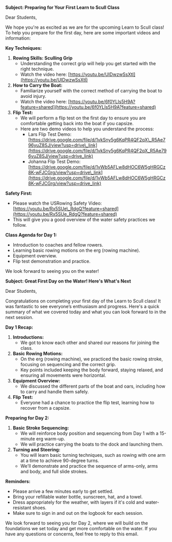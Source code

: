 **Subject: Preparing for Your First Learn to Scull Class**

Dear Students,

We hope you're as excited as we are for the upcoming Learn to Scull class\! To help you prepare for the first day, here are some important videos and information:

**Key Techniques:**

1. **Rowing Skills: Sculling Grip**  
   * Understanding the correct grip will help you get started with the right technique.  
   * Watch the video here: [https://youtu.be/UIDwzwSsXtI](https://youtu.be/UIDwzwSsXtI)  
2. **How to Carry the Boat:**  
   * Familiarize yourself with the correct method of carrying the boat to avoid injury.  
   * Watch the video here: [https://youtu.be/6f0YLIs5H9A?feature=shared](https://youtu.be/6f0YLIs5H9A?feature=shared)  
3. **Flip Test:**  
   * We will perform a flip test on the first day to ensure you are comfortable getting back into the boat if you capsize.  
   * Here are two demo videos to help you understand the process:  
     * Lars Flip Test Demo: [https://drive.google.com/file/d/1vkSny5g6KqPR4QF2qX\_R5Ae796yuZ8SJ/view?usp=drive\_link](https://drive.google.com/file/d/1vkSny5g6KqPR4QF2qX_R5Ae796yuZ8SJ/view?usp=drive_link)  
     * Johanna Flip Test Demo: [https://drive.google.com/file/d/1vWb5AFLw8dHOC6W5gHRGCz8K-wFJCGrg/view?usp=drive\_link](https://drive.google.com/file/d/1vWb5AFLw8dHOC6W5gHRGCz8K-wFJCGrg/view?usp=drive_link)

**Safety First:**

* Please watch the USRowing Safety Video: [https://youtu.be/Rx5SUe\_RdgQ?feature=shared](https://youtu.be/Rx5SUe_RdgQ?feature=shared)  
* This will give you a good overview of the water safety practices we follow.

**Class Agenda for Day 1:**

* Introduction to coaches and fellow rowers.  
* Learning basic rowing motions on the erg (rowing machine).  
* Equipment overview.  
* Flip test demonstration and practice.

We look forward to seeing you on the water\! 

**Subject: Great First Day on the Water\! Here's What's Next**

Dear Students,

Congratulations on completing your first day of the Learn to Scull class\! It was fantastic to see everyone’s enthusiasm and progress. Here's a quick summary of what we covered today and what you can look forward to in the next session.

**Day 1 Recap:**

1. **Introductions:**  
   * We got to know each other and shared our reasons for joining the class.  
2. **Basic Rowing Motions:**  
   * On the erg (rowing machine), we practiced the basic rowing stroke, focusing on sequencing and the correct grip.  
   * Key points included keeping the body forward, staying relaxed, and ensuring all movements were horizontal.  
3. **Equipment Overview:**  
   * We discussed the different parts of the boat and oars, including how to carry and handle them safely.  
4. **Flip Test:**  
   * Everyone had a chance to practice the flip test, learning how to recover from a capsize.

**Preparing for Day 2:**

1. **Basic Stroke Sequencing:**  
   * We will reinforce body position and sequencing from Day 1 with a 15-minute erg warm-up.  
   * We will practice carrying the boats to the dock and launching them.  
2. **Turning and Steering:**  
   * You will learn basic turning techniques, such as rowing with one arm at a time to achieve 90-degree turns.  
   * We'll demonstrate and practice the sequence of arms-only, arms and body, and full slide strokes.

**Reminders:**

* Please arrive a few minutes early to get settled.  
* Bring your refillable water bottle, sunscreen, hat, and a towel.  
* Dress appropriately for the weather, with layers if it's cold and water-resistant shoes.  
* Make sure to sign in and out on the logbook for each session.

We look forward to seeing you for Day 2, where we will build on the foundations we set today and get more comfortable on the water. If you have any questions or concerns, feel free to reply to this email.